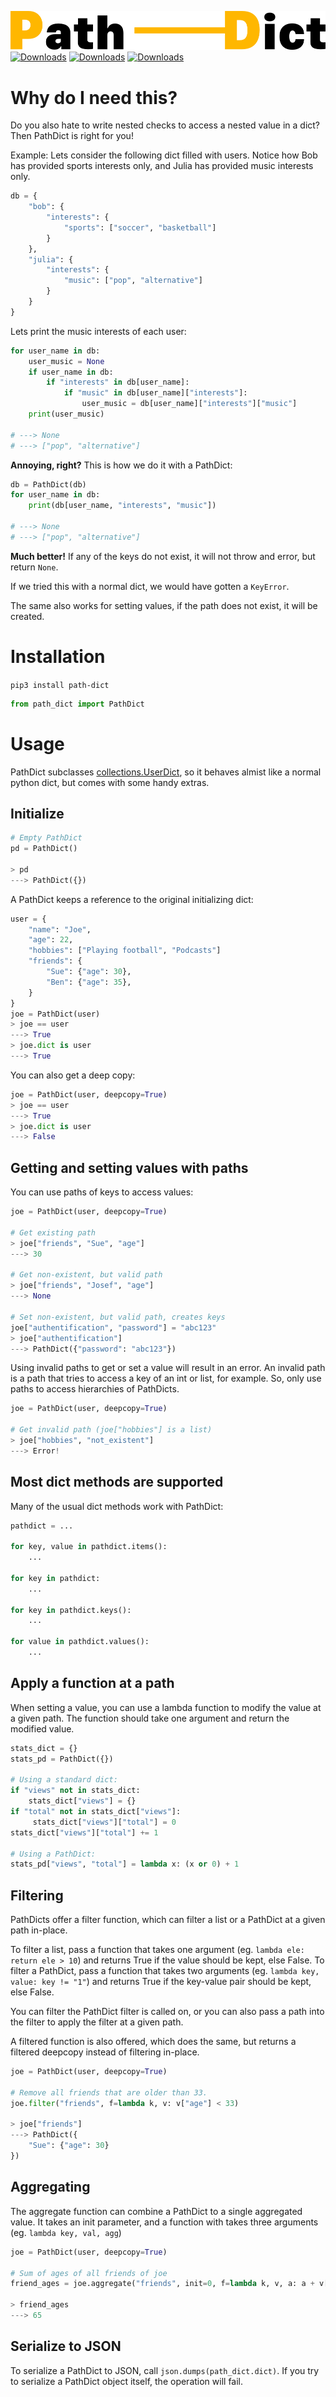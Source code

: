 
![Logo](/artwork/artwork.png?raw=true)
[![Downloads](https://pepy.tech/badge/path-dict)](https://pepy.tech/project/path-dict)
[![Downloads](https://pepy.tech/badge/path-dict/month)](https://pepy.tech/project/path-dict)
[![Downloads](https://pepy.tech/badge/path-dict/week)](https://pepy.tech/project/path-dict)

Why do I need this?
================================================================================

Do you also hate to write nested checks to access a nested value in a dict?
Then PathDict is right for you!

Example: Lets consider the following dict filled with users. Notice how Bob has
provided sports interests only, and Julia has provided music interests only.
```python
db = {
    "bob": {
        "interests": {
            "sports": ["soccer", "basketball"]
        }
    },
    "julia": {
        "interests": {
            "music": ["pop", "alternative"]
        }
    }
}
```

Lets print the music interests of each user:

```python
for user_name in db:
	user_music = None
	if user_name in db:
		if "interests" in db[user_name]:
			if "music" in db[user_name]["interests"]:
				user_music = db[user_name]["interests"]["music"]
	print(user_music)

# ---> None
# ---> ["pop", "alternative"]
```

**Annoying, right?** This is how we do it with a PathDict:

```python
db = PathDict(db)
for user_name in db:
	print(db[user_name, "interests", "music"])

# ---> None
# ---> ["pop", "alternative"]

```

**Much better!** If any of the keys do not exist, it will not throw and error,
but return `None`.

If we tried this with a normal dict, we would have gotten a `KeyError`.

The same also works for setting values, if the path does not exist, it will be
created.

Installation
================================================================================

`pip3 install path-dict`

```python
from path_dict import PathDict
```

Usage
================================================================================

PathDict subclasses [collections.UserDict](https://docs.python.org/3/library/collections.html#collections.UserDict),
so it behaves almist like a normal python dict, but comes with some handy extras.

## Initialize

```python
# Empty PathDict
pd = PathDict()

> pd
---> PathDict({})
```

A PathDict keeps a reference to the original initializing dict:

```python
user = {
	"name": "Joe",
	"age": 22,
	"hobbies": ["Playing football", "Podcasts"]
	"friends": {
		"Sue": {"age": 30},
		"Ben": {"age": 35},
	}
}
joe = PathDict(user)
> joe == user
---> True
> joe.dict is user
---> True
```

You can also get a deep copy:

```python
joe = PathDict(user, deepcopy=True)
> joe == user
---> True
> joe.dict is user
---> False
```

## Getting and setting values with paths

You can use paths of keys to access values:

```python
joe = PathDict(user, deepcopy=True)

# Get existing path
> joe["friends", "Sue", "age"]
---> 30

# Get non-existent, but valid path
> joe["friends", "Josef", "age"]
---> None

# Set non-existent, but valid path, creates keys
joe["authentification", "password"] = "abc123"
> joe["authentification"]
---> PathDict({"password": "abc123"})
```

Using invalid paths to get or set a value will result in an error. An invalid path is a path that tries to access a key of an int or list, for example. So, only use paths to access hierarchies of PathDicts.


```python
joe = PathDict(user, deepcopy=True)

# Get invalid path (joe["hobbies"] is a list)
> joe["hobbies", "not_existent"]
---> Error!
```



## Most dict methods are supported

Many of the usual dict methods work with PathDict:

```python
pathdict = ...

for key, value in pathdict.items():
	...

for key in pathdict:
	...

for key in pathdict.keys():
	...

for value in pathdict.values():
	...

```

## Apply a function at a path

When setting a value, you can use a lambda function to modify the value at a given path.
The function should take one argument and return the modified value.


```python
stats_dict = {}
stats_pd = PathDict({})

# Using a standard dict:
if "views" not in stats_dict:
	stats_dict["views"] = {}
if "total" not in stats_dict["views"]:
	 stats_dict["views"]["total"] = 0
stats_dict["views"]["total"] += 1

# Using a PathDict:
stats_pd["views", "total"] = lambda x: (x or 0) + 1
```

## Filtering

PathDicts offer a filter function, which can filter a list or a PathDict at a given path in-place.

To filter a list, pass a function that takes one argument (eg. `lambda ele: return ele > 10`) and returns True if the value should be kept, else False.
To filter a PathDict, pass a function that takes two arguments (eg. `lambda key, value: key != "1"`) and returns True if the key-value pair should be kept, else False.

You can filter the PathDict filter is called on, or you can also pass a path into the filter to apply the filter at a given path.

A filtered function is also offered, which does the same, but returns a filtered deepcopy instead of filtering in-place.


```python
joe = PathDict(user, deepcopy=True)

# Remove all friends that are older than 33.
joe.filter("friends", f=lambda k, v: v["age"] < 33)

> joe["friends"]
---> PathDict({
	"Sue": {"age": 30}
})
```

## Aggregating

The aggregate function can combine a PathDict to a single aggregated value.
It takes an init parameter, and a function with takes three arguments (eg. `lambda key, val, agg`)

```python
joe = PathDict(user, deepcopy=True)

# Sum of ages of all friends of joe
friend_ages = joe.aggregate("friends", init=0, f=lambda k, v, a: a + v["age"])

> friend_ages
---> 65
```

## Serialize to JSON

To serialize a PathDict to JSON, call `json.dumps(path_dict.dict)`.
If you try to serialize a PathDict object itself, the operation will fail.
